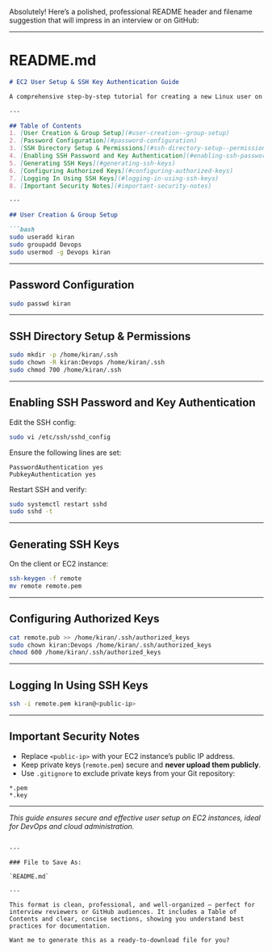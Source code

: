Absolutely! Here’s a polished, professional README header and filename suggestion that will impress in an interview or on GitHub:

---

# README.md

````markdown
# EC2 User Setup & SSH Key Authentication Guide

A comprehensive step-by-step tutorial for creating a new Linux user on an Amazon EC2 instance, configuring group permissions, enabling password and SSH key-based authentication, and securely managing SSH keys for seamless remote access.

---

## Table of Contents
1. [User Creation & Group Setup](#user-creation--group-setup)  
2. [Password Configuration](#password-configuration)  
3. [SSH Directory Setup & Permissions](#ssh-directory-setup--permissions)  
4. [Enabling SSH Password and Key Authentication](#enabling-ssh-password-and-key-authentication)  
5. [Generating SSH Keys](#generating-ssh-keys)  
6. [Configuring Authorized Keys](#configuring-authorized-keys)  
7. [Logging In Using SSH Keys](#logging-in-using-ssh-keys)  
8. [Important Security Notes](#important-security-notes)

---

## User Creation & Group Setup

```bash
sudo useradd kiran
sudo groupadd Devops
sudo usermod -g Devops kiran
````

---

## Password Configuration

```bash
sudo passwd kiran
```

---

## SSH Directory Setup & Permissions

```bash
sudo mkdir -p /home/kiran/.ssh
sudo chown -R kiran:Devops /home/kiran/.ssh
sudo chmod 700 /home/kiran/.ssh
```

---

## Enabling SSH Password and Key Authentication

Edit the SSH config:

```bash
sudo vi /etc/ssh/sshd_config
```

Ensure the following lines are set:

```
PasswordAuthentication yes
PubkeyAuthentication yes
```

Restart SSH and verify:

```bash
sudo systemctl restart sshd
sudo sshd -t
```

---

## Generating SSH Keys

On the client or EC2 instance:

```bash
ssh-keygen -f remote
mv remote remote.pem
```

---

## Configuring Authorized Keys

```bash
cat remote.pub >> /home/kiran/.ssh/authorized_keys
sudo chown kiran:Devops /home/kiran/.ssh/authorized_keys
chmod 600 /home/kiran/.ssh/authorized_keys
```

---

## Logging In Using SSH Keys

```bash
ssh -i remote.pem kiran@<public-ip>
```

---

## Important Security Notes

* Replace `<public-ip>` with your EC2 instance’s public IP address.
* Keep private keys (`remote.pem`) secure and **never upload them publicly**.
* Use `.gitignore` to exclude private keys from your Git repository:

```gitignore
*.pem
*.key
```

---

*This guide ensures secure and effective user setup on EC2 instances, ideal for DevOps and cloud administration.*

```

---

### File to Save As:

`README.md`

---

This format is clean, professional, and well-organized — perfect for interview reviewers or GitHub audiences. It includes a Table of Contents and clear, concise sections, showing you understand best practices for documentation.

Want me to generate this as a ready-to-download file for you?
```

